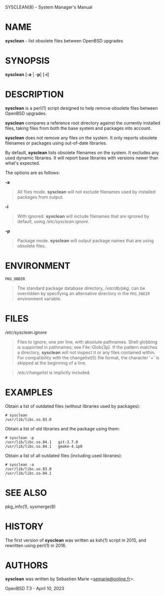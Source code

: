 SYSCLEAN(8) - System Manager's Manual

# NAME

**sysclean** - list obsolete files between OpenBSD upgrades

# SYNOPSIS

**sysclean**
[**-a** | **-p**]
[**-i**]

# DESCRIPTION

**sysclean**
is a
perl(1)
script designed to help remove obsolete files between
OpenBSD
upgrades.

**sysclean**
compares a reference root directory against the currently installed files,
taking files from both the base system and packages into account.

**sysclean**
does not remove any files on the system.
It only reports obsolete filenames or packages using out-of-date libraries.

By default,
**sysclean**
lists obsolete filenames on the system.
It excludes any used dynamic libraries.
It will report base libraries with versions newer than what's expected.

The options are as follows:

**-a**

> All files mode.
> **sysclean**
> will not exclude filenames used by installed packages from output.

**-i**

> With ignored.
> **sysclean**
> will include filenames that are ignored by default, using
> */etc/sysclean.ignore*.

**-p**

> Package mode.
> **sysclean**
> will output package names that are using obsolete files.

# ENVIRONMENT

`PKG_DBDIR`

> The standard package database directory,
> */var/db/pkg*,
> can be overridden by specifying an alternative directory in the
> `PKG_DBDIR`
> environment variable.

# FILES

*/etc/sysclean.ignore*

> Files to ignore, one per line, with absolute pathnames.
> Shell globbing is supported in pathnames; see
> File::Glob(3p).
> If the pattern matches a directory,
> **sysclean**
> will not inspect it or any files contained within.
> For compatibility with the
> changelist(5)
> file format, the character
> '+'
> is skipped at the beginning of a line.

> */etc/changelist*
> is implictly included.

# EXAMPLES

Obtain a list of outdated files (without libraries used by packages):

	# sysclean
	/usr/lib/libc.so.83.0

Obtain a list of old libraries and the package using them:

	# sysclean -p
	/usr/lib/libc.so.84.1   git-2.7.0
	/usr/lib/libc.so.84.1   gmake-4.1p0

Obtain a list of all outdated files (including used libraries):

	# sysclean -a
	/usr/lib/libc.so.83.0
	/usr/lib/libc.so.84.1

# SEE ALSO

pkg\_info(1),
sysmerge(8)

# HISTORY

The first version of
**sysclean**
was written as
ksh(1)
script in 2015, and rewritten using
perl(1)
in 2016.

# AUTHORS

**sysclean**
was written by
Sebastien Marie <[semarie@online.fr](mailto:semarie@online.fr)>.

OpenBSD 7.3 - April 10, 2023
